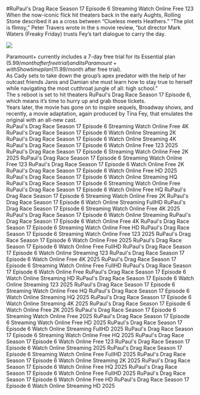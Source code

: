 #RuPaul's Drag Race Season 17 Episode 6 Streaming Watch Online Free 123  
When the now-iconic flick hit theaters back in the early Aughts, Rolling Stone described it as a cross between “Clueless meets Heathers.” “The plot is flimsy,” Peter Travers wrote in the s movie review, “but director Mark Waters (Freaky Friday) trusts Fey’s tart dialogue to carry the day.  
  
[![](https://i.imgur.com/qSNzIqt.png)](https://movie.rssnews.media/oKTxokj.php)  
  
Paramount+ currently includes a 7-day free trial for its Essential plan ($5.99/month after free trial) and its Paramount+ with Showtime plan ($11.99/month after free trial).  
As Cady sets to take down the group’s apex predator with the help of her outcast friends Janis and Damian she must learn how to stay true to herself while navigating the most cutthroat jungle of all: high school."  
The s reboot is set to hit theaters RuPaul's Drag Race Season 17 Episode 6, which means it’s time to hurry up and grab those tickets.  
Years later, the movie has gone on to inspire sequels, Broadway shows, and recently, a movie adaptation, again produced by Tina Fey, that emulates the original with an all-new cast.  
RuPaul's Drag Race Season 17 Episode 6 Streaming Watch Online Free 4K
RuPaul's Drag Race Season 17 Episode 6 Watch Online Streaming 2K
RuPaul's Drag Race Season 17 Episode 6 Watch Online Streaming 4K
RuPaul's Drag Race Season 17 Episode 6 Watch Online Free 123 2025
RuPaul's Drag Race Season 17 Episode 6 Streaming Watch Online Free 2K 2025
RuPaul's Drag Race Season 17 Episode 6 Streaming Watch Online Free 123
RuPaul's Drag Race Season 17 Episode 6 Watch Online Free 2K
RuPaul's Drag Race Season 17 Episode 6 Watch Online Free HD 2025
RuPaul's Drag Race Season 17 Episode 6 Watch Online Streaming HQ
RuPaul's Drag Race Season 17 Episode 6 Streaming Watch Online Free
RuPaul's Drag Race Season 17 Episode 6 Watch Online Free HQ
RuPaul's Drag Race Season 17 Episode 6 Streaming Watch Online Free 2K
RuPaul's Drag Race Season 17 Episode 6 Watch Online Streaming FullHD
RuPaul's Drag Race Season 17 Episode 6 Streaming Watch Online Free 4K 2025
RuPaul's Drag Race Season 17 Episode 6 Watch Online Streaming
RuPaul's Drag Race Season 17 Episode 6 Watch Online Free 4K
RuPaul's Drag Race Season 17 Episode 6 Streaming Watch Online Free HD
RuPaul's Drag Race Season 17 Episode 6 Streaming Watch Online Free 123 2025
RuPaul's Drag Race Season 17 Episode 6 Watch Online Free 2025
RuPaul's Drag Race Season 17 Episode 6 Watch Online Free FullHD
RuPaul's Drag Race Season 17 Episode 6 Watch Online Streaming 123
RuPaul's Drag Race Season 17 Episode 6 Watch Online Free 4K 2025
RuPaul's Drag Race Season 17 Episode 6 Streaming Watch Online Free FullHD
RuPaul's Drag Race Season 17 Episode 6 Watch Online Free
RuPaul's Drag Race Season 17 Episode 6 Watch Online Streaming HD
RuPaul's Drag Race Season 17 Episode 6 Watch Online Streaming 123 2025
RuPaul's Drag Race Season 17 Episode 6 Streaming Watch Online Free HQ
RuPaul's Drag Race Season 17 Episode 6 Watch Online Streaming HQ 2025
RuPaul's Drag Race Season 17 Episode 6 Watch Online Streaming 4K 2025
RuPaul's Drag Race Season 17 Episode 6 Watch Online Free 2K 2025
RuPaul's Drag Race Season 17 Episode 6 Streaming Watch Online Free 2025
RuPaul's Drag Race Season 17 Episode 6 Streaming Watch Online Free HD 2025
RuPaul's Drag Race Season 17 Episode 6 Watch Online Streaming FullHD 2025
RuPaul's Drag Race Season 17 Episode 6 Streaming Watch Online Free HQ 2025
RuPaul's Drag Race Season 17 Episode 6 Watch Online Free 123
RuPaul's Drag Race Season 17 Episode 6 Watch Online Streaming 2025
RuPaul's Drag Race Season 17 Episode 6 Streaming Watch Online Free FullHD 2025
RuPaul's Drag Race Season 17 Episode 6 Watch Online Streaming 2K 2025
RuPaul's Drag Race Season 17 Episode 6 Watch Online Free HQ 2025
RuPaul's Drag Race Season 17 Episode 6 Watch Online Free FullHD 2025
RuPaul's Drag Race Season 17 Episode 6 Watch Online Free HD
RuPaul's Drag Race Season 17 Episode 6 Watch Online Streaming HD 2025